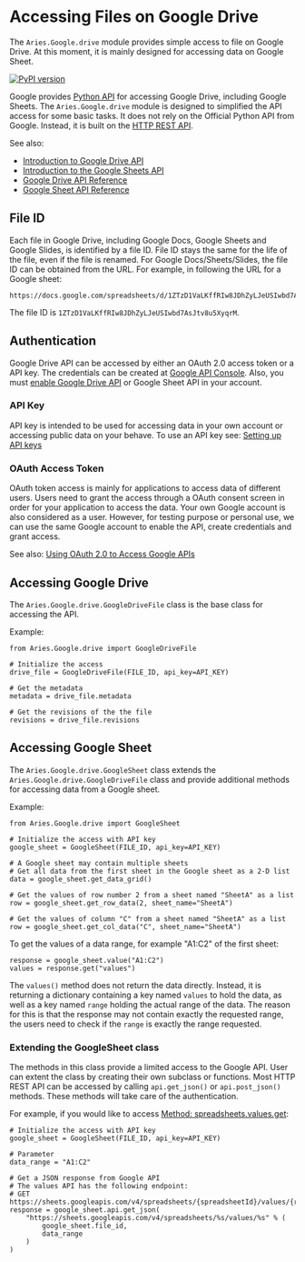 # Accessing Files on Google Drive
The `Aries.Google.drive` module provides simple access to file on Google Drive. At this moment, it is mainly designed for accessing data on Google Sheet.

[![PyPI version](https://badge.fury.io/py/Aries-storage.svg)](https://pypi.org/project/Aries-storage/)

Google provides [Python API](https://developers.google.com/drive/api/v3/quickstart/python) for accessing Google Drive, including Google Sheets. The `Aries.Google.drive` module is designed to simplified the API access for some basic tasks. It does not rely on the Official Python API from Google. Instead, it is built on the [HTTP REST API](https://developers.google.com/drive/api/v3/reference).

See also:
* [Introduction to Google Drive API](https://developers.google.com/drive/api/v3/about-sdk)
* [Introduction to the Google Sheets API](https://developers.google.com/sheets/api/guides/concepts)
* [Google Drive API Reference](https://developers.google.com/drive/api/v3/reference)
* [Google Sheet API Reference](https://developers.google.com/sheets/api/reference/rest)

## File ID
Each file in Google Drive, including Google Docs, Google Sheets and Google Slides, is identified by a file ID. File ID stays the same for the life of the file, even if the file is renamed. For Google Docs/Sheets/Slides, the file ID can be obtained from the URL. For example, in following the URL for a Google sheet:
```
https://docs.google.com/spreadsheets/d/1ZTzD1VaLKffRIw8JDhZyLJeUSIwbd7AsJtv8u5XyqrM/
```
The file ID is `1ZTzD1VaLKffRIw8JDhZyLJeUSIwbd7AsJtv8u5XyqrM`.

## Authentication
Google Drive API can be accessed by either an OAuth 2.0 access token or a API key. The credentials can be created at [Google API Console](https://console.cloud.google.com/apis/credentials). Also, you must [enable Google Drive API](https://developers.google.com/drive/api/v2/enable-drive-api) or Google Sheet API in your account.

### API Key
API key is intended to be used for accessing data in your own account or accessing public data on your behave.
To use an API key see: [Setting up API keys](https://support.google.com/googleapi/answer/6158862?hl=en&ref_topic=7013279)

### OAuth Access Token
OAuth token access is mainly for applications to access data of different users. Users need to grant the access through a OAuth consent screen in order for your application to access the data. Your own Google account is also considered as a user. However, for testing purpose or personal use, we can use the same Google account to enable the API, create credentials and grant access.

See also: [Using OAuth 2.0 to Access Google APIs](https://developers.google.com/identity/protocols/oauth2)

## Accessing Google Drive
The `Aries.Google.drive.GoogleDriveFile` class is the base class for accessing the API.

Example:
```
from Aries.Google.drive import GoogleDriveFile

# Initialize the access
drive_file = GoogleDriveFile(FILE_ID, api_key=API_KEY)

# Get the metadata
metadata = drive_file.metadata

# Get the revisions of the the file
revisions = drive_file.revisions
```

## Accessing Google Sheet
The `Aries.Google.drive.GoogleSheet` class extends the `Aries.Google.drive.GoogleDriveFile` class and provide additional methods for accessing data from a Google sheet.

Example:
```
from Aries.Google.drive import GoogleSheet

# Initialize the access with API key
google_sheet = GoogleSheet(FILE_ID, api_key=API_KEY)

# A Google sheet may contain multiple sheets
# Get all data from the first sheet in the Google sheet as a 2-D list
data = google_sheet.get_data_grid()

# Get the values of row number 2 from a sheet named "SheetA" as a list
row = google_sheet.get_row_data(2, sheet_name="SheetA")

# Get the values of column "C" from a sheet named "SheetA" as a list
row = google_sheet.get_col_data("C", sheet_name="SheetA")
```

To get the values of a data range, for example "A1:C2" of the first sheet:
```
response = google_sheet.value("A1:C2")
values = response.get("values")
```
The `values()` method does not return the data directly. Instead, it is returning a dictionary containing a key named `values` to hold the data, as well as a key named `range` holding the actual range of the data. The reason for this is that the response may not contain exactly the requested range, the users need to check if the `range` is exactly the range requested.

### Extending the GoogleSheet class
The methods in this class provide a limited access to the Google API. User can extent the class by creating their own subclass or functions. Most HTTP REST API can be accessed by calling `api.get_json()` or `api.post_json()` methods. These methods will take care of the authentication.

For example, if you would like to access [Method: spreadsheets.values.get](https://developers.google.com/sheets/api/reference/rest/v4/spreadsheets.values/get):
```
# Initialize the access with API key
google_sheet = GoogleSheet(FILE_ID, api_key=API_KEY)

# Parameter
data_range = "A1:C2"

# Get a JSON response from Google API
# The values API has the following endpoint:
# GET https://sheets.googleapis.com/v4/spreadsheets/{spreadsheetId}/values/{range}
response = google_sheet.api.get_json(
    "https://sheets.googleapis.com/v4/spreadsheets/%s/values/%s" % (
        google_sheet.file_id,
        data_range
    )
)
```
